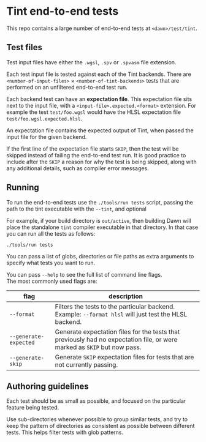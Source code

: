 # Tint end-to-end tests

This repo contains a large number of end-to-end tests at `<dawn>/test/tint`.

## Test files

Test input files have either the `.wgsl`, `.spv` or `.spvasm` file extension.

Each test input file is tested against each of the Tint backends. There are `<number-of-input-files>` &times; `<number-of-tint-backends>` tests that are performed on an unfiltered end-to-end test run.

Each backend test can have an **expectation file**. This expectation file sits next to the input file, with a `<input-file>.expected.<format>` extension. For example the test `test/foo.wgsl` would have the HLSL expectation file `test/foo.wgsl.expected.hlsl`.

An expectation file contains the expected output of Tint, when passed the input file for the given backend.

If the first line of the expectation file starts `SKIP`, then the test will be skipped instead of failing the end-to-end test run. It is good practice to include after the `SKIP` a reason for why the test is being skipped, along with any additional details, such as compiler error messages.

## Running

To run the end-to-end tests use the `./tools/run tests` script, passing the path to the tint executable with the `--tint`, and optional

For example, if your build directory is `out/active`, then building Dawn will
place the standalone `tint` compiler executable in that directory.  In that case
you can run all the tests as follows:

    ./tools/run tests

You can pass a list of globs, directories or file paths as extra arguments to specify what tests you
want to run.

You can pass `--help` to see the full list of command line flags.\
The most commonly used flags are:

| flag                 | description |
|----------------------|-------------|
|`--format`            | Filters the tests to the particular backend.<br>Example: `--format hlsl` will just test the HLSL backend.
|`--generate-expected` | Generate expectation files for the tests that previously had no expectation file, or were marked as `SKIP` but now pass.
|`--generate-skip`     | Generate `SKIP` expectation files for tests that are not currently passing.

## Authoring guidelines

Each test should be as small as possible, and focused on the particular feature being tested.

Use sub-directories whenever possible to group similar tests, and try to keep the pattern of directories as consistent as possible between different tests. This helps filter tests with glob patterns.
